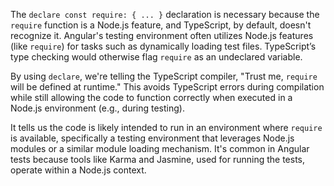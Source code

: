 The `declare const require: { ... }` declaration is necessary because the `require` function is a Node.js feature, and TypeScript, by default, doesn't recognize it.  Angular's testing environment often utilizes Node.js features (like `require`) for tasks such as dynamically loading test files.  TypeScript’s type checking would otherwise flag `require` as an undeclared variable.

By using `declare`, we're telling the TypeScript compiler, "Trust me, `require` will be defined at runtime."  This avoids TypeScript errors during compilation while still allowing the code to function correctly when executed in a Node.js environment (e.g., during testing).

It tells us the code is likely intended to run in an environment where `require` is available, specifically a testing environment that leverages Node.js modules or a similar module loading mechanism. It's common in Angular tests because tools like Karma and Jasmine, used for running the tests, operate within a Node.js context.